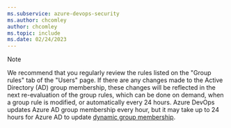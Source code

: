 ```yaml
---
ms.subservice: azure-devops-security
ms.author: chcomley
author: chcomley
ms.topic: include
ms.date: 02/24/2023
---
```

 

> [!NOTE]
> We recommend that you regularly review the rules listed on the "Group rules" tab of the "Users" page. If there are any changes made to the Active Directory (AD) group membership, these changes will be reflected in the next re-evaluation of the group rules, which can be done on demand, when a group rule is modified, or automatically every 24 hours. Azure DevOps updates Azure AD group membership every hour, but it may take up to 24 hours for Azure AD to update [dynamic group membership](/azure/active-directory/enterprise-users/groups-dynamic-membership).
 